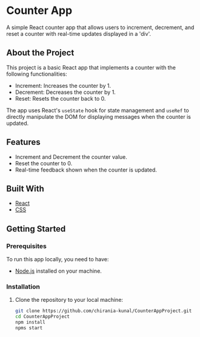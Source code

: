  <h1>Counter App</h1>

A simple React counter app that allows users to increment, decrement, and reset a counter with real-time updates displayed in a 'div'.

##  About the Project
This project is a basic React app that implements a counter with the following functionalities:
- Increment: Increases the counter by 1.
- Decrement: Decreases the counter by 1.
- Reset: Resets the counter back to 0.

The app uses React's `useState` hook for state management and `useRef` to directly manipulate the DOM for displaying messages when the counter is updated.

##  Features
- Increment and Decrement the counter value.
- Reset the counter to 0.
- Real-time feedback shown when the counter is updated.


##  Built With
- [React](https://reactjs.org/)
- [CSS](https://www.w3.org/Style/CSS/)

## Getting Started

### Prerequisites
To run this app locally, you need to have:
- [Node.js](https://nodejs.org/) installed on your machine.

### Installation

1. Clone the repository to your local machine:
   ```bash
   git clone https://github.com/chirania-kunal/CounterAppProject.git
   cd CounterAppProject
   npm install
   npms start
